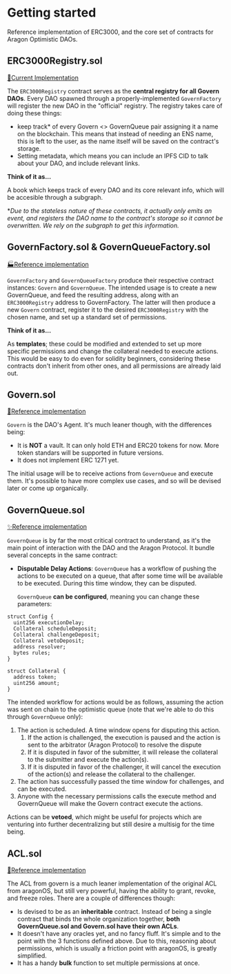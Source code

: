 # Getting started

Reference implementation of ERC3000, and the core set of contracts for Aragon Optimistic DAOs.

## ERC3000Registry.sol

[📜Current Implementation](https://github.com/aragon/govern/blob/master/packages/erc3k/contracts/ERC3000Registry.sol)

The `ERC3000Registry` contract serves as the **central registry for all Govern DAOs**. Every DAO spawned through a properly-implemented `GovernFactory` will register the new DAO in the "official" registry. The registry takes care of doing these things:

* keep track\* of every Govern &lt;&gt; GovernQueue pair assigning it a name on the blockchain. This means that instead of needing an ENS name, this is left to the user, as the name itself will be saved on the contract's storage.
* Setting metadata, which means you can include an IPFS CID to talk about your DAO, and include relevant links.

**Think of it as...**

A book which keeps track of every DAO and its core relevant info, which will be accesible through a subgraph.

\*_Due to the stateless nature of these contracts, it actually only emits an event, and registers the DAO name to the contract's storage so it cannot be overwritten. We rely on the subgraph to get this information._

## GovernFactory.sol & GovernQueueFactory.sol

[🏭Reference implementation](https://github.com/aragon/govern/blob/master/packages/govern-create/contracts/GovernBaseFactory.sol)

`GovernFactory` and `GovernQueueFactory` produce their respective contract instances: `Govern` and `GovernQueue`. The intended usage is to create a new GovernQueue, and feed the resulting address, along with an `ERC3000Registry` address to GovernFactory. The latter will then produce a new `Govern` contract, register it to the desired `ERC3000Registry` with the chosen name, and set up a standard set of permissions.

**Think of it as...**

As **templates**; these could be modified and extended to set up more specific permissions and change the collateral needed to execute actions. This would be easy to do even for solidity beginners, considering these contracts don't inherit from other ones, and all permissions are already laid out.

## Govern.sol

[🐣Reference implementation](https://github.com/aragon/govern/blob/master/packages/govern-core/contracts/Govern.sol)

`Govern` is the DAO's Agent. It's much leaner though, with the differences being:

* It is **NOT** a vault. It can only hold ETH and ERC20 tokens for now. More token standars will be supported in future versions.
* It does not implement ERC 1271 yet.

The initial usage will be to receive actions from `GovernQueue` and execute them. It's possible to have more complex use cases, and so will be devised later or come up organically.

## GovernQueue.sol

[✨Reference implementation](https://github.com/aragon/govern/blob/master/packages/govern-core/contracts/pipelines/GovernQueue.sol)

`GovernQueue` is by far the most critical contract to understand, as it's the main point of interaction with the DAO and the Aragon Protocol. It bundle several concepts in the same contract:

* **Disputable Delay Actions**: `GovernQueue` has a workflow of pushing the actions to be executed on a queue, that after some time will be available to be executed. During this time window, they can be disputed.

  `GovernQueue` **can be configured**, meaning you can change these parameters:

```text
struct Config {
  uint256 executionDelay;
  Collateral scheduleDeposit;
  Collateral challengeDeposit;
  Collateral vetoDeposit;
  address resolver;
  bytes rules;
}

struct Collateral {
  address token;
  uint256 amount;
}
```

The intended workflow for actions would be as follows, assuming the action was sent on chain to the optimistic queue \(note that we're able to do this through `GovernQueue` only\):

1. The action is scheduled. A time window opens for disputing this action.
   1. If the action is challenged, the execution is paused and the action is sent to the arbitrator \(Aragon Protocol\) to resolve the dispute
   2. If it is disputed in favor of the submitter, it will release the collateral to the submitter and execute the action\(s\).
   3. If it is disputed in favor of the challenger, it will cancel the execution of the action\(s\) and release the collateral to the challenger.
2. The action has successfully passed the time window for challenges, and can be executed.
3. Anyone with the necessary permissions calls the execute method and GovernQueue will make the Govern contract execute the actions.

Actions can be **vetoed**, which might be useful for projects which are venturing into further decentralizing but still desire a multisig for the time being.

## ACL.sol

[🚦Reference implementation](https://github.com/aragon/govern/blob/master/packages/govern-contract-utils/contracts/acl/ACL.sol)

The ACL from govern is a much leaner implementation of the original ACL from aragonOS, but still very powerful, having the ability to grant, revoke, and freeze roles. There are a couple of differences though:

* Is devised to be as an **inheritable** contract. Instead of being a single contract that binds the whole organization together, **both GovernQueue.sol and Govern.sol have their own ACLs**.
* It doesn't have any oracles yet, and no fancy fluff. It's simple and to the point with the 3 functions defined above. Due to this, reasoning about permissions, which is usually a friction point with aragonOS, is greatly simplified.
* It has a handy **bulk** function to set multiple permissions at once.

